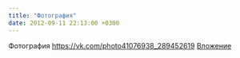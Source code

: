 ```yaml
---
title: "Фотография"
date: 2012-09-11 22:13:00 +0300
---
```


Фотография
<a class="vk-attach" href="https://vk.com/photo41076938_289452619">https://vk.com/photo41076938_289452619</a>
<a class="vk-attach" href="https://vk.com/photo41076938_289452619">Вложение</a>
